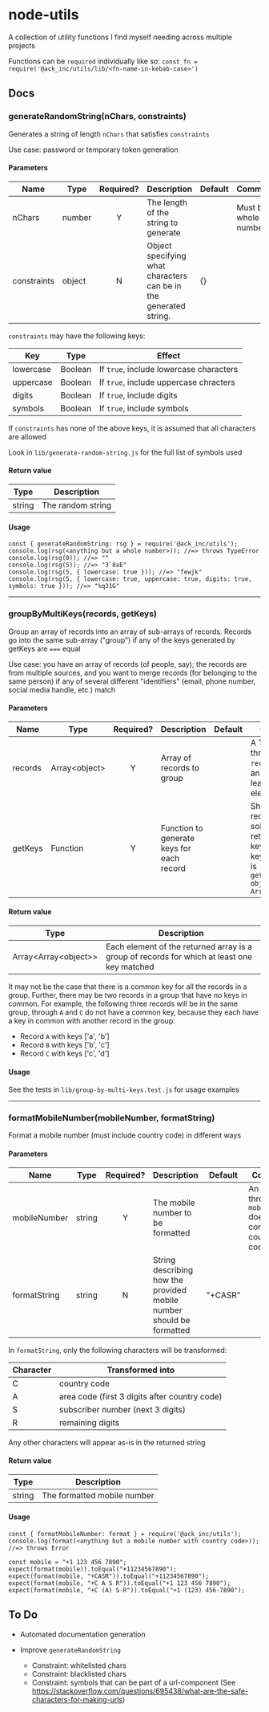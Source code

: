 # node-utils

A collection of utility functions I find myself needing across multiple projects

Functions can be `required` individually like so: `const fn = require('@ack_inc/utils/lib/<fn-name-in-kebab-case>')`

## Docs

### generateRandomString(nChars, constraints)

Generates a string of length `nChars` that satisfies `constraints`

Use case: password or temporary token generation

#### Parameters

| Name        | Type   | Required? | Description                                                       | Default | Comments                |
| ----------- | ------ | :-------: | ----------------------------------------------------------------- | ------- | ----------------------- |
| nChars      | number |     Y     | The length of the string to generate                              |         | Must be a whole number. |
| constraints | object |     N     | Object specifying what characters can be in the generated string. | {}      |                         |

`constraints` may have the following keys:

| Key       | Type    | Effect                                  |
| --------- | ------- | --------------------------------------- |
| lowercase | Boolean | If `true`, include lowercase characters |
| uppercase | Boolean | If `true`, include uppercase chracters  |
| digits    | Boolean | If `true`, include digits               |
| symbols   | Boolean | If `true`, include symbols              |

If `constraints` has none of the above keys, it is assumed that all characters are allowed

Look in `lib/generate-random-string.js` for the full list of symbols used

#### Return value

| Type   | Description       |
| ------ | ----------------- |
| string | The random string |

#### Usage

```
const { generateRandomString: rsg } = require('@ack_inc/utils');
console.log(rsg(<anything but a whole number>)); //=> throws TypeError
console.log(rsg(0)); //=> ""
console.log(rsg(5)); //=> "3`8aE"
console.log(rsg(5, { lowercase: true })); //=> "fewjk"
console.log(rsg(5, { lowercase: true, uppercase: true, digits: true, symbols: true })); //=> "%q31G"
```

---

### groupByMultiKeys(records, getKeys)

Group an array of records into an array of sub-arrays of records. Records go into the same sub-array ("group") if any of the keys generated by getKeys are `===` equal

Use case: you have an array of records (of people, say); the records are from multiple sources, and you want to merge records (for belonging to the same person) if any of several different "identifiers" (email, phone number, social media handle, etc.) match

#### Parameters

| Name    | Type           | Required? | Description                               | Default | Comments                                                                                                                           |
| ------- | -------------- | :-------: | ----------------------------------------- | ------- | ---------------------------------------------------------------------------------------------------------------------------------- |
| records | Array\<object> |     Y     | Array of records to group                 |         | A TypeError is thrown if `records` is not an array with at least one element                                                       |
| getKeys | Function       |     Y     | Function to generate keys for each record |         | Should take a record as the sole param, and return a single key or array of keys; signature is `getKeys(record: object): Array<T>` |

#### Return value

| Type                   | Description                                                                                 |
| ---------------------- | ------------------------------------------------------------------------------------------- |
| Array\<Array\<object>> | Each element of the returned array is a group of records for which at least one key matched |

It may not be the case that there is a common key for all the records in a group. Further, there may be two records in a group that have no keys in common. For example, the following three records will be in the same group, through `A` and `C` do not have a common key, because they each have a key in common with another record in the group:

- Record `A` with keys ['a', 'b']
- Record `B` with keys ['b', 'c']
- Record `C` with keys ['c', 'd']

#### Usage

See the tests in `lib/group-by-multi-keys.test.js` for usage examples

---

### formatMobileNumber(mobileNumber, formatString)

Format a mobile number (must include country code) in different ways

#### Parameters

| Name         | Type   | Required? | Description                                                          | Default | Comments                                                           |
| ------------ | ------ | :-------: | -------------------------------------------------------------------- | ------- | ------------------------------------------------------------------ |
| mobileNumber | string |     Y     | The mobile number to be formatted                                    |         | An error is thrown if `mobileNumber` does not contain country code |
| formatString | string |     N     | String describing how the provided mobile number should be formatted | "+CASR" |                                                                    |

In `formatString`, only the following characters will be transformed:

| Character | Transformed into                              |
| --------- | --------------------------------------------- |
| C         | country code                                  |
| A         | area code (first 3 digits after country code) |
| S         | subscriber number (next 3 digits)             |
| R         | remaining digits                              |

Any other characters will appear as-is in the returned string

#### Return value

| Type   | Description                 |
| ------ | --------------------------- |
| string | The formatted mobile number |

#### Usage

```
const { formatMobileNumber: format } = require('@ack_inc/utils');
console.log(format(<anything but a mobile number with country code>)); //=> throws Error

const mobile = "+1 123 456 7890";
expect(format(mobile)).toEqual("+11234567890");
expect(format(mobile, "+CASR")).toEqual("+11234567890");
expect(format(mobile, "+C A S R")).toEqual("+1 123 456 7890");
expect(format(mobile, "+C (A) S-R")).toEqual("+1 (123) 456-7890");
```

## To Do

- Automated documentation generation

- Improve `generateRandomString`

  - Constraint: whitelisted chars
  - Constraint: blacklisted chars
  - Constraint: symbols that can be part of a url-component (See https://stackoverflow.com/questions/695438/what-are-the-safe-characters-for-making-urls)
